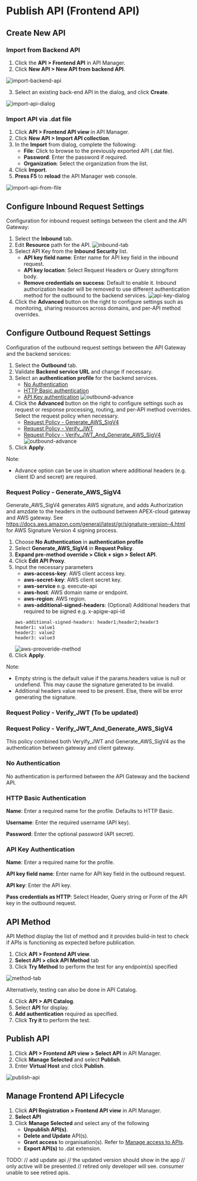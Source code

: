 # Publish API (Frontend API)

## Create New API

### Import from Backend API

1. Click the **API > Frontend API** in API Manager.
2. Click **New API > New API from backend API**.

![import-backend-api](./image/publish-api/import-backend-api.jpg)

3. Select an existing back-end API in the dialog, and click **Create**.

![import-api-dialog](./image/publish-api/import-api-dialog.jpg)

### Import API via .dat file

1. Click **API > Frontend API view** in API Manager.
2. Click **New API > Import API collection**.
3. In the **Import** from dialog, complete the following:
   - **File**: Click to browse to the previously exported API (.dat file).
   - **Password**: Enter the password if required.
   - **Organization**: Select the organization from the list.
4. Click **Import**.
5. **Press F5** to **reload** the API Manager web console.

![import-api-from-file](./image/publish-api/import-api-from-file.jpg)

## Configure Inbound Request Settings

Configuration for inbound request settings between the client and the API Gateway:

1. Select the **Inbound** tab.
2. Edit **Resource** path for the API.
   ![inbound-tab](./image/publish-api/inbound-tab.jpg)
3. Select API Key from the **Inbound Security** list.
   - **API key field name**: Enter name for API key field in the inbound request.
   - **API key location**: Select Request Headers or Query string/form body.
   - **Remove credentials on success**: Default to enable it. Inbound authorization header will be removed to use different authentication method for the outbound to the backend services.
     ![api-key-dialog](./image/publish-api/api-key-dialog.jpg)
4. Click the **Advanced** button on the right to configure settings such as monitoring, sharing resources across domains, and per-API method overrides.

## Configure Outbound Request Settings

Configuration of the outbound request settings between the API Gateway and the backend services:

1. Select the **Outbound** tab.
2. Validate **Backend service URL** and change if necessary.
3. Select an **authentication profile** for the backend services.
   - [No Authentication](#no-authentication)
   - [HTTP Basic authentication](#http-basic-authentication)
   - [API Key authentication](#api-key-authentication)
     ![outbound-advance](./image/publish-api/outbound-simple.jpg)
4. Click the **Advanced** button on the right to configure settings such as request or response processing, routing, and per-API method overrides. Select the request policy when necessary.
   - [Request Policy - Generate_AWS_SigV4](#request-policy---generate_aws_sigv4)
   - [Request Policy - Verify_JWT](#request-policy---verify_jwt-to-be-updated)
   - [Request Policy - Verify_JWT_And_Generate_AWS_SigV4](#request-policy---verify_jwt_and_generate_aws_sigv4)
     ![outbound-advance](./image/publish-api/outbound-advance.jpg)
5. Click **Apply**.

Note:

- Advance option can be use in situation where additional headers (e.g. client ID and secret) are required.

### Request Policy - Generate_AWS_SigV4

Generate_AWS_SigV4 generates AWS signature, and adds Authorization and amzdate to the headers in the outbound between APEX-cloud gateway and AWS gateway. See https://docs.aws.amazon.com/general/latest/gr/signature-version-4.html for AWS Signature Version 4 signing process.

1. Choose **No Authentication** in **authentication profile**
2. Select **Generate_AWS_SigV4** in **Request Policy**.
3. **Expand pre-method override > Click + sign > Select API**.
4. Click **Edit API Proxy**.
5. Input the necessary parameters
   - **aws-access-key**: AWS client access key.
   - **aws-secret-key**: AWS client secret key.
   - **aws-service** e.g. execute-api
   - **aws-host**: AWS domain name or endpoint.
   - **aws-region**: AWS region.
   - **aws-additional-signed-headers**: (Optional) Additional headers that required to be signed e.g. x-apigw-api-id
   ```
   aws-additional-signed-headers: header1;header2;header3
   header1: value1
   header2: value2
   header3: value3
   ```
   ![aws-preoveride-method](./image/publish-api/aws-preoveride-method.jpg)
6. Click **Apply**.

Note:

- Empty string is the default value if the params.headers value is null or undefiend. This may cause the signature generated to be invalid.
- Additional headers value need to be present. Else, there will be error generating the signature.

### Request Policy - Verify_JWT (To be updated)

### Request Policy - Verify_JWT_And_Generate_AWS_SigV4

This policy combined both Veryify_JWT and Generate_AWS_SigV4 as the authentication between gateway and client gateway.

### No Authentication

No authentication is performed between the API Gateway and the backend API.

### HTTP Basic Authentication

**Name**: Enter a required name for the profile. Defaults to HTTP Basic.

**Username**: Enter the required username (API key).

**Password**: Enter the optional password (API secret).

### API Key Authentication

**Name**: Enter a required name for the profile.

**API key field name**: Enter name for API key field in the outbound request.

**API key**: Enter the API key.

**Pass credentials as HTTP**: Select Header, Query string or Form of the API key in the outbound request.

## API Method

API Method display the list of method and it provides build-in test to check if APIs is functioning as expected before publication.

1. Click **API > Frontend API view**.
2. **Select API > click API Method** tab
3. Click **Try Method** to perform the test for any endpoint(s) specified

![method-tab](./image/publish-api/method-tab.jpg)

Alternatively, testing can also be done in API Catalog.

4. Click **API > API Catalog**.
5. Select **API** for display.
6. **Add authentication** required as specified.
7. Click **Try it** to perform the test.

## Publish API

1. Click **API > Frontend API view > Select API** in API Manager.
2. Click **Manage Selected** and select **Publish**.
3. Enter **Virtual Host** and click **Publish**.

![publish-api](./image/publish-api/publish-api.jpg)

## Manage Frontend API Lifecycle

1. Click **API Registration > Frontend API view** in API Manager.
2. **Select API**
3. Click **Manage Selected** and select any of the following
   - **Unpublish API(s)**.
   - **Delete and Update** API(s).
   - **Grant access** to organisation(s). Refer to [Manage access to APIs](docs/publisher/manage-access-to-apis.md).
   - **Export API(s)** to .dat extension.

TODO:
// add update api
// the updated version should show in the app
// only active will be presented
// retired only developer will see. consumer unable to see retired apis.
